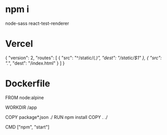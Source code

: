 # npm i
node-sass <!--? read sass files -->
react-test-renderer <!--? for snapshots -->

# Vercel
<!--? basic setup -->
{
  "version": 2,
  "routes": [
    {
      "src": "^/static/(.*)",
      "dest": "/static/$1"
    },
    {
      "src": ".*",
      "dest": "/index.html"
    }
  ]
}

# Dockerfile
FROM node:alpine <!--? smallest size distro -->

WORKDIR /app

COPY package*.json ./
RUN npm install
COPY . ./

CMD ["npm", "start"]